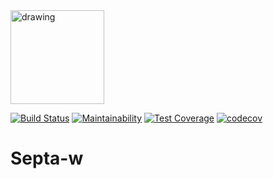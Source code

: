 <a href='https://jira.aipiggybot.io/projects/SEPT/issues/SEPT-5?filter=allopenissues'>
<img src="https://storage.googleapis.com/montco-stats/JiraSoftware.png" alt="drawing" width="150px;"/>
</a>

[![Build Status](https://travis-ci.org/mchirico/septa-w.svg?branch=develop)](https://travis-ci.org/mchirico/septa-w)
[![Maintainability](https://api.codeclimate.com/v1/badges/9cd7821575c67d3268a8/maintainability)](https://codeclimate.com/github/mchirico/septa-w/maintainability)
[![Test Coverage](https://api.codeclimate.com/v1/badges/9cd7821575c67d3268a8/test_coverage)](https://codeclimate.com/github/mchirico/septa-w/test_coverage)
[![codecov](https://codecov.io/gh/mchirico/septa-w/branch/develop/graph/badge.svg)](https://codecov.io/gh/mchirico/septa-w)




# Septa-w



